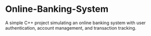 # Online-Banking-System
A simple C++ project simulating an online banking system with user authentication, account management, and transaction tracking.
